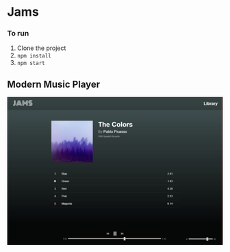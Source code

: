 # Jams

### To run

1.  Clone the project
2.  `npm install`
3.  `npm start`

## Modern Music Player

![Screenshot](/public/assets/images/screenshots/jams-screenshot.JPG)

